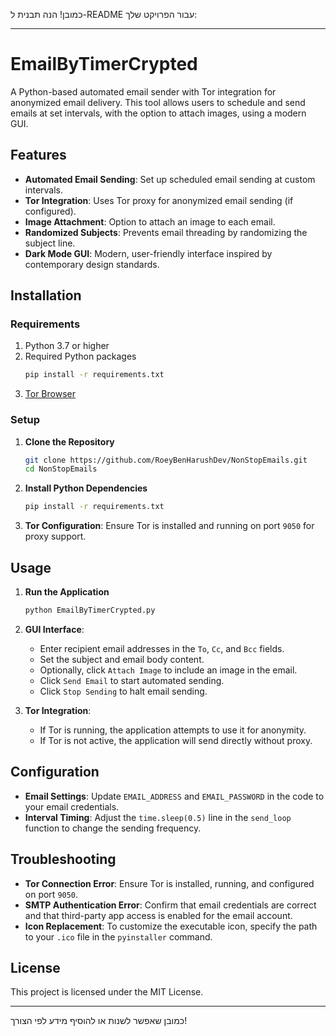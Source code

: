 כמובן! הנה תבנית ל-README עבור הפרויקט שלך:

---

# EmailByTimerCrypted

A Python-based automated email sender with Tor integration for anonymized email delivery. This tool allows users to schedule and send emails at set intervals, with the option to attach images, using a modern GUI. 

## Features

- **Automated Email Sending**: Set up scheduled email sending at custom intervals.
- **Tor Integration**: Uses Tor proxy for anonymized email sending (if configured).
- **Image Attachment**: Option to attach an image to each email.
- **Randomized Subjects**: Prevents email threading by randomizing the subject line.
- **Dark Mode GUI**: Modern, user-friendly interface inspired by contemporary design standards.

## Installation

### Requirements

1. Python 3.7 or higher
2. Required Python packages
   ```bash
   pip install -r requirements.txt
   ```
3. [Tor Browser](https://www.torproject.org/download/)

### Setup

1. **Clone the Repository**
   ```bash
   git clone https://github.com/RoeyBenHarushDev/NonStopEmails.git
   cd NonStopEmails
   ```

2. **Install Python Dependencies**
   ```bash
   pip install -r requirements.txt
   ```

3. **Tor Configuration**: Ensure Tor is installed and running on port `9050` for proxy support.

## Usage

1. **Run the Application**
   ```bash
   python EmailByTimerCrypted.py
   ```

2. **GUI Interface**:
   - Enter recipient email addresses in the `To`, `Cc`, and `Bcc` fields.
   - Set the subject and email body content.
   - Optionally, click `Attach Image` to include an image in the email.
   - Click `Send Email` to start automated sending.
   - Click `Stop Sending` to halt email sending.

3. **Tor Integration**:
   - If Tor is running, the application attempts to use it for anonymity.
   - If Tor is not active, the application will send directly without proxy.

## Configuration

- **Email Settings**: Update `EMAIL_ADDRESS` and `EMAIL_PASSWORD` in the code to your email credentials.
- **Interval Timing**: Adjust the `time.sleep(0.5)` line in the `send_loop` function to change the sending frequency.

## Troubleshooting

- **Tor Connection Error**: Ensure Tor is installed, running, and configured on port `9050`.
- **SMTP Authentication Error**: Confirm that email credentials are correct and that third-party app access is enabled for the email account.
- **Icon Replacement**: To customize the executable icon, specify the path to your `.ico` file in the `pyinstaller` command.

## License

This project is licensed under the MIT License.

---

כמובן שאפשר לשנות או להוסיף מידע לפי הצורך!
